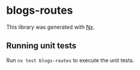 # blogs-routes

This library was generated with [Nx](https://nx.dev).

## Running unit tests

Run `nx test blogs-routes` to execute the unit tests.
